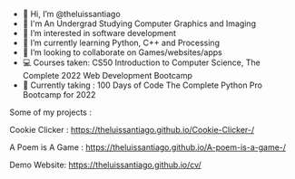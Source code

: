 - 👋 Hi, I’m @theluissantiago
- 📓 I'm An Undergrad Studying Computer Graphics and Imaging
- 👀 I’m interested in software development 
- 🌱 I’m currently learning Python, C++ and Processing 
- 💞️ I’m looking to collaborate on Games/websites/apps
- 💻 Courses taken: CS50 Introduction to Computer Science, The Complete 2022 Web Development Bootcamp
- 📂 Currently taking : 100 Days of Code The Complete Python Pro Bootcamp for 2022 

Some of my projects :

Cookie Clicker : https://theluissantiago.github.io/Cookie-Clicker-/

A Poem is A Game : https://theluissantiago.github.io/A-poem-is-a-game-/

Demo Website: https://theluissantiago.github.io/cv/
